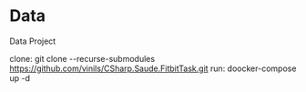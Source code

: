 # Data
Data Project

clone: git clone --recurse-submodules https://github.com/vinils/CSharp.Saude.FitbitTask.git
run: doocker-compose up -d
